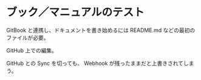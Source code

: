 # ブック／マニュアルのテスト
GitBook と連携し、ドキュメントを書き始めるには README.md などの最初のファイルが必要。

GitHub 上での編集。

GitHub との Sync を切っても、 Webhook が残ったままだと上書きされてしまう。